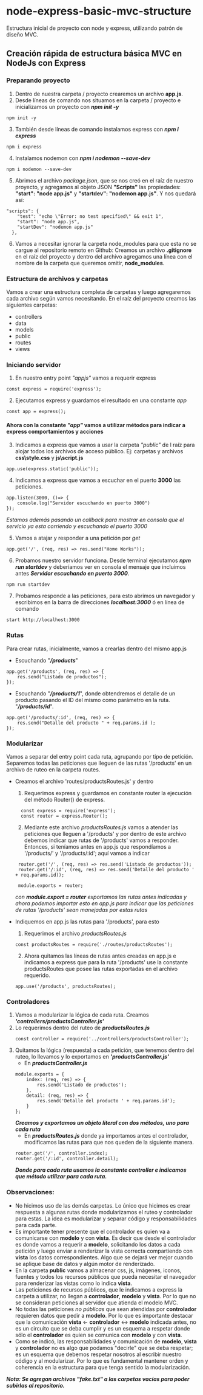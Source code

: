# node-express-basic-mvc-structure
Estructura inicial de proyecto con node y express, utilizando patrón de diseño MVC. 

## **Creación rápida de estructura básica MVC en NodeJs con Express**

### **Preparando proyecto**
1. Dentro de nuestra carpeta / proyecto crearemos un archivo **app.js**.
2. Desde líneas de comando nos situamos en la carpeta / proyecto e inicializamos un proyecto con ***npm init -y***
~~~
npm init -y
~~~
3. También desde líneas de comando instalamos express con ***npm i express***
~~~
npm i express
~~~
4. Instalamos nodemon con ***npm i nodemon --save-dev***
~~~
npm i nodemon --save-dev
~~~
5. Abrimos el archivo *package.json*, que se nos creó en el raíz de nuestro proyecto, y agregamos al objeto JSON **"Scripts"** las propiedades: **"start": "node app.js"** y **"startdev": "nodemon app.js"**. Y nos quedará así: 
~~~
"scripts": {
    "test": "echo \"Error: no test specified\" && exit 1",
    "start": "node app.js",
    "startDev": "nodemon app.js"
  },
~~~
6. Vamos a necesitar ignorar la carpeta node_modules para que esta no se cargue al repositorio remoto en Github: Creamos un archivo **.gitignore** en el raíz del proyecto y dentro del archivo agregamos una línea con el nombre de la carpeta que queremos omitir, **node_modules**.

### **Estructura de archivos y carpetas**
Vamos a crear una estructura completa de carpetas y luego agregaremos cada archivo según vamos necesitando.
En el raíz del proyecto creamos las siguientes carpetas:
- controllers
- data
- models
- public
- routes
- views

### **Iniciando servidor**
1. En nuestro entry point *"appjs"* vamos a requerir express
~~~
const express = require('express');
~~~
2. Ejecutamos express y guardamos el resultado en una constante *app*
~~~
const app = express();
~~~
#### Ahora con la constante *"app"* vamos a utilizar métodos para indicar a express comportamientos y acciones
3. Indicamos a express que vamos a usar la carpeta *"public"* de l raíz para alojar todos los archivos de acceso público. Ej: carpetas y archivos **css\style.css** y **js\script.js**
~~~
app.use(express.static('public'));
~~~

4. Indicamos a express que vamos a escuchar en el puerto **3000** las peticiones.
~~~
app.listen(3000, ()=> { 
    console.log("Servidor escuchando en puerto 3000") 
});
~~~
*Estamos además pasando un callback para mostrar en consola que el servicio ya esta corriendo y escuchando el puerto 3000*

5. Vamos a atajar y responder a una petición por *get*
~~~
app.get('/', (req, res) => res.send("Home Works"));
~~~

6. Probamos nuestro servidor funciona. Desde terminal ejecutamos ***npm run startdev*** y deberíamos ver en consola el mensaje que incluimos antes ***Servidor escuchando en puerto 3000***.
~~~
npm run startdev
~~~

7. Probamos responde a las peticiones, para esto abrimos un navegador y escribimos en la barra de direcciones ***localhost:3000*** ó en línea de comando 
~~~
start http://localhost:3000
~~~

### **Rutas**
Para crear rutas, inicialmente, vamos a crearlas dentro del mismo app.js
- Escuchando "***/products***"
~~~
app.get('/products', (req, res) => {
    res.send("Listado de productos");
});
~~~
- Escuchando "***/products/1***", donde obtendremos el detalle de un producto pasando el ID del mismo como parámetro en la ruta. "***/products/id***".
~~~
app.get('/products/:id', (req, res) => {
    res.send("Detalle del producto " + req.params.id );
});
~~~

### **Modularizar**
Vamos a separar del entry point cada ruta, agrupando por tipo de petición. Separemos todas las peticiones que lleguen de las rutas '/products' en un archivo de ruteo en la carpeta routes.

- Creamos el archivo 'routes/productsRoutes.js' y dentro 
  1. Requerimos express y guardamos en constante router la ejecución del método Router() de express.
  ~~~
    const express = require('express');
    const router = express.Router();
  ~~~
  2. Mediante este archivo *productsRoutes.js* vamos a atender las peticiones que lleguen a '/products' y por dentro de este archivo debemos indicar que rutas de '/products' vamos a responder. Entonces, si teníamos antes en app.js que respondíamos a '/products/' y '/products/:id'; aquí vamos a indicar 
   ~~~
    router.get('/', (req, res) => res.send('Listado de productos'));
    router.get('/:id', (req, res) => res.send('Detalle del producto ' + req.params.id));
   
    module.exports = router;
   ~~~
   *con **module.export = router** exportamos las rutas antes indicadas y ahora podemos importar esto en app.js para indicar que las peticiones de rutas '/products' sean manejadas por estas rutas*

- Indiquemos en app.js las rutas para '/products', para esto 
    1. Requerimos el archivo *productsRoutes.js*
    ~~~
    const productsRoutes = require('./routes/productsRoutes');
    ~~~   
    2. Ahora quitamos las líneas de rutas antes creadas en app.js e indicamos a express que para la ruta '/products' use la constante productsRoutes que posee las rutas exportadas en el archivo requerido.
    ~~~
    app.use('/products', productsRoutes);
    ~~~

### **Controladores**

1. Vamos a modularizar la lógica de cada ruta. Creamos ***'controllers/productsController.js'***
2. Lo requerimos dentro del ruteo de ***productsRoutes.js***
    ~~~
    const controller = require('../controllers/productsController');
    ~~~
3. Quitamos la lógica (respuesta) a cada petición, que tenemos dentro del ruteo, lo llevamos y lo exportamos en ***'productsController.js'***
    - En ***productsController.js***
    ~~~
    module.exports = {
        index: (req, res) => {
            res.send('Listado de productos');
        },
        detail: (req, res) => {
            res.send('Detalle del producto ' + req.params.id');
        }
    };
    ~~~
    ***Creamos y exportamos un objeto literal con dos métodos, uno para cada ruta***
    - En ***productsRoutes.js*** donde ya importamos antes el controlador, modificamos las rutas para que nos queden de la siguiente manera.
    ~~~
    router.get('/', controller.index);
    router.get('/:id', controller.detail);
    ~~~
    ***Donde para cada ruta usamos la constante controller e indicamos que método utilizar para cada ruta.***


### **Observaciones**:

- No hicimos uso de las demás carpetas. Lo único que hicimos es crear respuesta a algunas rutas donde modularizamos el ruteo y controlador para estas. La idea es modularizar y separar código y responsabilidades para cada parte.
- Es importante tener presente que el controlador es quien va a comunicarse con **modelo** y con **vista**. Es decir que desde el controlador es donde vamos a requerir a **modelo**, solicitando los datos a cada petición y luego enviar a renderizar la vista correcta compartiendo con **vista** los datos correspondientes. Algo que se dejará ver mejor cuando se aplique base de datos y algún motor de renderizado.
- En la carpeta **public** vamos a almacenar css, js, imágenes, iconos, fuentes y todos los recursos públicos que pueda necesitar el navegador para renderizar las vistas como lo indica **vista**.
- Las peticiones de recursos públicos, que le indicamos a express la carpeta a utilizar, no llegan a **controlador**, **modelo** y **vista**. Por lo que no se consideran peticiones al servidor que atienda el modelo MVC.
- No todas las peticiones *no públicas* que sean atendidas por **controlador** requieren datos que pedir a **modelo**. Por lo que es importante destacar que la comunicación **vista** <- **controlador** <-> **modelo** indicada antes, no es un circuito que se deba cumplir y es un esquema a respetar donde sólo el **controlador** es quien se comunica con **modelo** y con **vista**.
- Como se indicó, las responsabilidades y comunicación de **modelo**, **vista** y **controlador** no es algo que podamos "decirle" que se deba respetar; es un esquema que debemos respetar nosotros al escribir nuestro código y al modularizar. Por lo que es fundamental mantener orden y coherencia en la estructura para que tenga sentido la modularización.


***Nota: Se agregan archivos "fake.txt" a las carpetas vacías para poder subirlas al repositorio.***